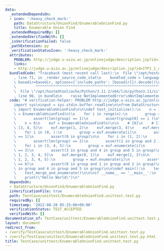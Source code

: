 ```yaml
---
data:
  _extendedDependsOn:
  - icon: ':heavy_check_mark:'
    path: DataStructure/UnionFind/EnumerableUnionFind.py
    title: Enumerable Union Find
  _extendedRequiredBy: []
  _extendedVerifiedWith: []
  _isVerificationFailed: false
  _pathExtension: py
  _verificationStatusIcon: ':heavy_check_mark:'
  attributes:
    PROBLEM: http://judge.u-aizu.ac.jp/onlinejudge/description.jsp?id=ITP1_1_A
    links:
    - http://judge.u-aizu.ac.jp/onlinejudge/description.jsp?id=ITP1_1_A
  bundledCode: "Traceback (most recent call last):\n  File \"/opt/hostedtoolcache/Python/3.11.2/x64/lib/python3.11/site-packages/onlinejudge_verify/documentation/build.py\"\
    , line 71, in _render_source_code_stat\n    bundled_code = language.bundle(stat.path,\
    \ basedir=basedir, options={'include_paths': [basedir]}).decode()\n          \
    \         ^^^^^^^^^^^^^^^^^^^^^^^^^^^^^^^^^^^^^^^^^^^^^^^^^^^^^^^^^^^^^^^^^^^^^^^^^^^^^^^^^\n\
    \  File \"/opt/hostedtoolcache/Python/3.11.2/x64/lib/python3.11/site-packages/onlinejudge_verify/languages/python.py\"\
    , line 96, in bundle\n    raise NotImplementedError\nNotImplementedError\n"
  code: "# verification-helper: PROBLEM http://judge.u-aizu.ac.jp/onlinejudge/description.jsp?id=ITP1_1_A\n\
    import sys\ninput = sys.stdin.buffer.readline\n\nfrom DataStructure.UnionFind.EnumerableUnionFind\
    \ import EnumerableUnionFind\n\n\ndef test_initialize():\n    n = 10\n    euf\
    \ = EnumerableUnionFind(n)\n    for i in range(n):\n        group = euf.enumerate(i)\n\
    \        assert(len(group) == 1)\n        assert(group[0] == i )\n\n\ndef test_merge_and_enumerate():\n\
    \    n = 6\n    euf = EnumerableUnionFind(n)\n\n    # [0]\n    # [1, 2]\n    #\
    \ [3, 4, 5]\n    euf.merge(1, 2)\n    euf.merge(3, 4)\n    euf.merge(4, 5)\n\n\
    \    for i in (0, ):\n        group = euf.enumerate(i)\n        assert(len(group)\
    \ == 1)\n        assert(0 in group)\n\n    for i in (1, 2):\n        group = euf.enumerate(i)\n\
    \        assert(len(group) == 2)\n        assert(1 in group and 2 in group)\n\n\
    \    for i in (3, 4, 5):\n        group = euf.enumerate(i)\n        assert(len(group)\
    \ == 3)\n        assert(3 in group and 4 in group and 5 in group)\n\n    # [0,\
    \ 1, 2, 3, 4, 5]\n    euf.merge(0, 1)\n    euf.merge(2, 3)\n\n    for i in (0,\
    \ 1, 2, 3, 4, 5):\n        group = euf.enumerate(i)\n        assert(len(group)\
    \ == 6)\n        assert(0 in group and 1 in group and 2 in group)\n        assert(3\
    \ in group and 4 in group and 5 in group)\n\n\ndef main():\n    test_initialize()\n\
    \    test_merge_and_enumerate()\n\n\nif __name__ == '__main__':\n    main()\n\
    \    print(\"Hello World\")\n"
  dependsOn:
  - DataStructure/UnionFind/EnumerableUnionFind.py
  isVerificationFile: true
  path: TestCase/unittest/EnumerableUnionFind.unittest.test.py
  requiredBy: []
  timestamp: '2022-08-20 05:25:06+09:00'
  verificationStatus: TEST_ACCEPTED
  verifiedWith: []
documentation_of: TestCase/unittest/EnumerableUnionFind.unittest.test.py
layout: document
redirect_from:
- /verify/TestCase/unittest/EnumerableUnionFind.unittest.test.py
- /verify/TestCase/unittest/EnumerableUnionFind.unittest.test.py.html
title: TestCase/unittest/EnumerableUnionFind.unittest.test.py
---
```

